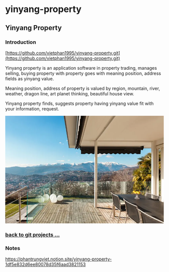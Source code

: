 # yinyang-property

## Yinyang Property

### Introduction

[https://github.com/vietphan1995/yinyang-property.git](https://github.com/vietphan1995/yinyang-property.git)

Yinyang property is an application software in property trading, manages selling, buying property with property goes with meaning position, address fields as yinyang value.

Meaning position, address of property is valued by region, mountain, river, weather, dragon line, art planet thinking, beautiful house view.

Yinyang property finds, suggests property having yinyang value fit with your information, request.

![image.png](image.png)

### [back to git projects …](https://github.com/vietphan1995/projects)

### Notes
https://phantrungviet.notion.site/yinyang-property-1df5e832d6ee80078d35f6aad3821153